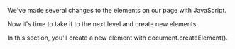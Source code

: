 We've made several changes to the elements on our page with JavaScript. 

Now it's time to take it to the next level and create new elements. 

In this section, you'll create a new element with document.createElement().
